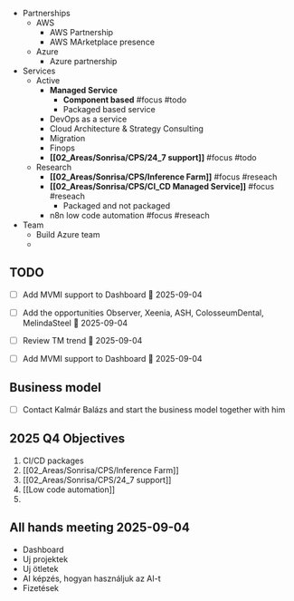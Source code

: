 - Partnerships
	- AWS
		- AWS Partnership
		- AWS MArketplace presence
	- Azure 
		- Azure partnership
- Services
	- Active
		- **Managed Service**
			- **Component based** #focus #todo
			- Packaged based service
		- DevOps as a service
		- Cloud Architecture & Strategy Consulting
		- Migration
		- Finops
		- **[[02_Areas/Sonrisa/CPS/24_7 support]]**  #focus #todo
	- Research
		- **[[02_Areas/Sonrisa/CPS/Inference Farm]]** #focus #reseach
		- **[[02_Areas/Sonrisa/CPS/CI_CD Managed Service]]** #focus #reseach
			- Packaged and not packaged
		- n8n low code automation #focus #reseach
- Team
	- Build Azure team
	- 
## TODO

- [ ] Add MVMI support to Dashboard 📅 2025-09-04 
- [ ] Add the opportunities Observer, Xeenia, ASH, ColosseumDental, MelindaSteel 📅 2025-09-04 
- [ ] Review TM trend 📅 2025-09-04 
- [ ] Add MVMI support to Dashboard 📅 2025-09-04 


## Business model

- [ ] Contact Kalmár Balázs and start the business model together with him


## 2025 Q4 Objectives

1. CI/CD packages
2. [[02_Areas/Sonrisa/CPS/Inference Farm]]
3. [[02_Areas/Sonrisa/CPS/24_7 support]]
4. [[Low code automation]]
5. 


## All hands meeting 2025-09-04

- Dashboard
- Uj projektek
- Uj ötletek
- AI képzés, hogyan használjuk az AI-t
- Fizetések